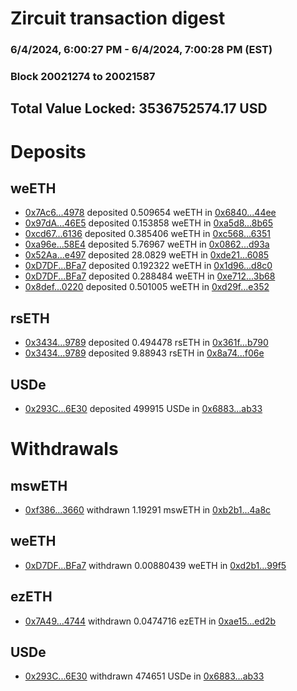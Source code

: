 # Zircuit transaction digest
### 6/4/2024, 6:00:27 PM - 6/4/2024, 7:00:28 PM (EST)
### Block 20021274 to 20021587

## Total Value Locked: 3536752574.17 USD

# Deposits
## weETH
- [0x7Ac6...4978](https://etherscan.io/address/0x7Ac64eB0452f570e87FB92c0401cc97e0fcB4978) deposited 0.509654 weETH in [0x6840...44ee](https://etherscan.io/tx/0x7Ac64eB0452f570e87FB92c0401cc97e0fcB4978)
- [0x97dA...46E5](https://etherscan.io/address/0x97dA0de80bdE07245754b762F0Edf9D6A42d46E5) deposited 0.153858 weETH in [0xa5d8...8b65](https://etherscan.io/tx/0x97dA0de80bdE07245754b762F0Edf9D6A42d46E5)
- [0xcd67...6136](https://etherscan.io/address/0xcd6701225C827Bd5b29Fa724A4a2dbe38d606136) deposited 0.385406 weETH in [0xc568...6351](https://etherscan.io/tx/0xcd6701225C827Bd5b29Fa724A4a2dbe38d606136)
- [0xa96e...58E4](https://etherscan.io/address/0xa96e10117b917F19c0CbD738bA0893787E8F58E4) deposited 5.76967 weETH in [0x0862...d93a](https://etherscan.io/tx/0xa96e10117b917F19c0CbD738bA0893787E8F58E4)
- [0x52Aa...e497](https://etherscan.io/address/0x52Aa899454998Be5b000Ad077a46Bbe360F4e497) deposited 28.0829 weETH in [0xde21...6085](https://etherscan.io/tx/0x52Aa899454998Be5b000Ad077a46Bbe360F4e497)
- [0xD7DF...BFa7](https://etherscan.io/address/0xD7DF7E085214743530afF339aFC420c7c720BFa7) deposited 0.192322 weETH in [0x1d96...d8c0](https://etherscan.io/tx/0xD7DF7E085214743530afF339aFC420c7c720BFa7)
- [0xD7DF...BFa7](https://etherscan.io/address/0xD7DF7E085214743530afF339aFC420c7c720BFa7) deposited 0.288484 weETH in [0xe712...3b68](https://etherscan.io/tx/0xD7DF7E085214743530afF339aFC420c7c720BFa7)
- [0x8def...0220](https://etherscan.io/address/0x8def0445479F5B57Df0A065Ea85ec3485fc40220) deposited 0.501005 weETH in [0xd29f...e352](https://etherscan.io/tx/0x8def0445479F5B57Df0A065Ea85ec3485fc40220)
## rsETH
- [0x3434...9789](https://etherscan.io/address/0x34349c5569e7B846c3558961552D2202760A9789) deposited 0.494478 rsETH in [0x361f...b790](https://etherscan.io/tx/0x34349c5569e7B846c3558961552D2202760A9789)
- [0x3434...9789](https://etherscan.io/address/0x34349c5569e7B846c3558961552D2202760A9789) deposited 9.88943 rsETH in [0x8a74...f06e](https://etherscan.io/tx/0x34349c5569e7B846c3558961552D2202760A9789)
## USDe
- [0x293C...6E30](https://etherscan.io/address/0x293C6937D8D82e05B01335F7B33FBA0c8e256E30) deposited 499915 USDe in [0x6883...ab33](https://etherscan.io/tx/0x293C6937D8D82e05B01335F7B33FBA0c8e256E30)
# Withdrawals
## mswETH
- [0xf386...3660](https://etherscan.io/address/0xf38694094Ce64A2A8bcdCe630f82e64FFe8F3660) withdrawn 1.19291 mswETH in [0xb2b1...4a8c](https://etherscan.io/tx/0xf38694094Ce64A2A8bcdCe630f82e64FFe8F3660)
## weETH
- [0xD7DF...BFa7](https://etherscan.io/address/0xD7DF7E085214743530afF339aFC420c7c720BFa7) withdrawn 0.00880439 weETH in [0xd2b1...99f5](https://etherscan.io/tx/0xD7DF7E085214743530afF339aFC420c7c720BFa7)
## ezETH
- [0x7A49...4744](https://etherscan.io/address/0x7A493Be5c2ce014cD049Bf178a1ac0Db1B434744) withdrawn 0.0474716 ezETH in [0xae15...ed2b](https://etherscan.io/tx/0x7A493Be5c2ce014cD049Bf178a1ac0Db1B434744)
## USDe
- [0x293C...6E30](https://etherscan.io/address/0x293C6937D8D82e05B01335F7B33FBA0c8e256E30) withdrawn 474651 USDe in [0x6883...ab33](https://etherscan.io/tx/0x293C6937D8D82e05B01335F7B33FBA0c8e256E30)
